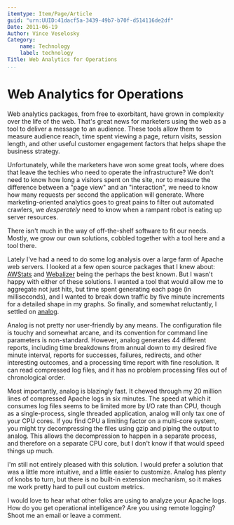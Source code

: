 ```yaml
---
itemtype: Item/Page/Article
guid: "urn:UUID:41dacf5a-3439-49b7-b70f-d514116de2df"
Date: 2011-06-19
Author: Vince Veselosky
Category:
    name: Technology
    label: technology
Title: Web Analytics for Operations
...
```


# Web Analytics for Operations

Web analytics packages, from free to exorbitant, have grown in
complexity over the life of the web. That's great news for marketers
using the web as a tool to deliver a message to an audience. These tools
allow them to measure audience reach, time spent viewing a page, return
visits, session length, and other useful customer engagement factors
that helps shape the business strategy.

Unfortunately, while the marketers have won some great tools, where does
that leave the techies who need to operate the infrastructure? We don't
need to know how long a visitors spent on the site, nor to measure the
difference between a "page view" and an "interaction", we need to know
how many requests per second the application will generate. Where
marketing-oriented analytics goes to great pains to filter out automated
crawlers, we *desperately* need to know when a rampant robot is eating
up server resources.

There isn't much in the way of off-the-shelf software to fit our needs.
Mostly, we grow our own solutions, cobbled together with a tool here and
a tool there.

Lately I've had a need to do some log analysis over a large farm of
Apache web servers. I looked at a few open source packages that I knew
about: [AWStats][] and [Webalizer][] being the perhaps the best
known. But I wasn't happy with either of these solutions. I wanted a
tool that would allow me to aggregate not just hits, but time spent
generating each page (in milliseconds), and I wanted to break down
traffic by five minute increments for a detailed shape in my graphs. So
finally, and somewhat reluctantly, I settled on [analog][].

Analog is not pretty nor user-friendly by any means. The configuration
file is touchy and somewhat arcane, and its convention for command line
parameters is non-standard. However, analog generates 44 different
reports, including time breakdowns from annual down to my desired five
minute interval, reports for successes, failures, redirects, and other
interesting outcomes, and a processing time report with fine resolution.
It can read compressed log files, and it has no problem processing files
out of chronological order.

Most importantly, analog is blazingly fast. It chewed through my 20
million lines of compressed Apache logs in six minutes. The speed at
which it consumes log files seems to be limited more by I/O rate than
CPU, though as a single-process, single threaded application, analog
will only tax one of your CPU cores. If you find CPU a limiting factor
on a multi-core system, you might try decompressing the files using gzip
and piping the output to analog. This allows the decompression to happen
in a separate process, and therefore on a separate CPU core, but I don't
know if that would speed things up much.

I'm still not entirely pleased with this solution. I would prefer a
solution that was a little more intuitive, and a little easier to
customize. Analog has plenty of knobs to turn, but there is no built-in
extension mechanism, so it makes me work pretty hard to pull out custom
metrics.

I would love to hear what other folks are using to analyze your Apache
logs. How do you get operational intelligence? Are you using remote
logging? Shoot me an email or leave a comment.

  [AWStats]: http://awstats.sourceforge.net/
  [Webalizer]: http://www.mrunix.net/webalizer/
  [analog]: http://www.analog.cx/
